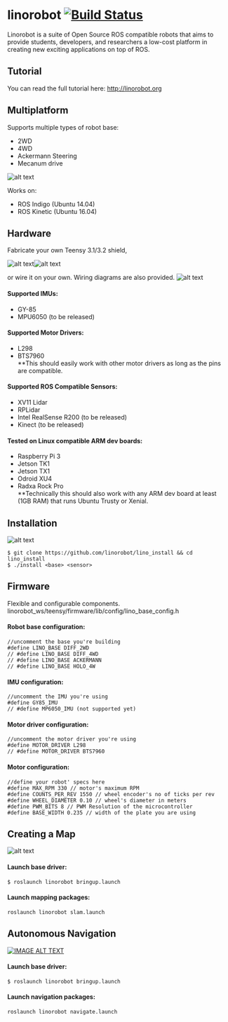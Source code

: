 # linorobot [![Build Status](https://travis-ci.org/linorobot/lino_install.svg?branch=master)](https://travis-ci.org/linorobot/lino_install)
Linorobot is a suite of Open Source ROS compatible robots that aims to provide students, developers, and researchers a low-cost platform in creating new exciting applications on top of ROS.

## Tutorial

You can read the full tutorial here: http://linorobot.org

## Multiplatform
Supports multiple types of robot base:
- 2WD
- 4WD
- Ackermann Steering 
- Mecanum drive

![alt text](https://github.com/linorobot/lino_docs/blob/master/imgs/family.png?raw=true)

Works on:
- ROS Indigo (Ubuntu 14.04)
- ROS Kinetic (Ubuntu 16.04)

## Hardware
Fabricate your own Teensy 3.1/3.2 shield,

![alt text](https://github.com/linorobot/lino_docs/blob/master/imgs/shield.JPG?raw=true)![alt text](https://github.com/linorobot/lino_docs/blob/master/imgs/shield2.JPG?raw=true)

or wire it on your own. Wiring diagrams are also provided.
![alt text](https://github.com/linorobot/lino_docs/blob/master/imgs/schematicsfamilyphoto.png?raw=true)

#### Supported IMUs:
- GY-85
- MPU6050 (to be released)

#### Supported Motor Drivers:
- L298
- BTS7960   
**This should easily work with other motor drivers as long as the pins are compatible.

#### Supported ROS Compatible Sensors:
- XV11 Lidar
- RPLidar
- Intel RealSense R200 (to be released)
- Kinect (to be released)

#### Tested on Linux compatible ARM dev boards:    
- Raspberry Pi 3   
- Jetson TK1   
- Jetson TX1   
- Odroid XU4   
- Radxa Rock Pro   
**Technically this should also work with any ARM dev board at least (1GB RAM) that runs Ubuntu Trusty or Xenial.

## Installation
![alt text](https://github.com/linorobot/lino_docs/blob/master/imgs/installationshot.png?raw=true)

```
$ git clone https://github.com/linorobot/lino_install && cd lino_install
$ ./install <base> <sensor>
```

## Firmware
Flexible and configurable components.
linorobot_ws/teensy/firmware/lib/config/lino_base_config.h

#### Robot base configuration:
```
//uncomment the base you're building
#define LINO_BASE DIFF_2WD
// #define LINO_BASE DIFF_4WD
// #define LINO_BASE ACKERMANN
// #define LINO_BASE HOLO_4W
```

#### IMU configuration:
```
//uncomment the IMU you're using
#define GY85_IMU
// #define MP6050_IMU (not supported yet)
```

#### Motor driver configuration:
```
//uncomment the motor driver you're using
#define MOTOR_DRIVER L298
// #define MOTOR_DRIVER BTS7960
```

#### Motor configuration:
```
//define your robot' specs here
#define MAX_RPM 330 // motor's maximum RPM
#define COUNTS_PER_REV 1550 // wheel encoder's no of ticks per rev
#define WHEEL_DIAMETER 0.10 // wheel's diameter in meters
#define PWM_BITS 8 // PWM Resolution of the microcontroller
#define BASE_WIDTH 0.235 // width of the plate you are using
```

## Creating a Map
![alt text](https://github.com/linorobot/lino_docs/blob/master/imgs/slam.png?raw=true)

#### Launch base driver:
```
$ roslaunch linorobot bringup.launch
```

#### Launch mapping packages:
```
roslaunch linorobot slam.launch
```

## Autonomous Navigation
[![IMAGE ALT TEXT](http://img.youtube.com/vi/aqzMq-jMd-c/maxresdefault.jpg)](https://www.youtube.com/embed/aqzMq-jMd-c "Linorobot Autonomous Navigation")

#### Launch base driver:
```
$ roslaunch linorobot bringup.launch
```

#### Launch navigation packages:
```
roslaunch linorobot navigate.launch
```